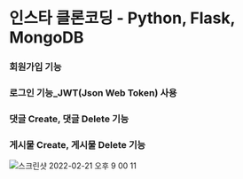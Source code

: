 # 인스타 클론코딩 - Python, Flask, MongoDB
### 회원가입 기능
### 로그인 기능_JWT(Json Web Token) 사용
### 댓글 Create, 댓글 Delete 기능
### 게시물 Create, 게시물 Delete 기능


![스크린샷 2022-02-21 오후 9 00 11](https://user-images.githubusercontent.com/96563289/154952680-cfd0696f-9ce2-4023-85af-599faef319de.png)
